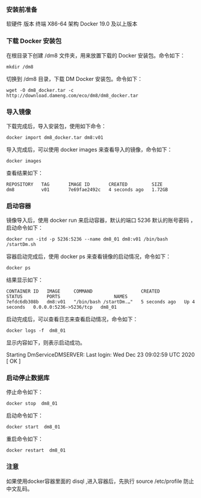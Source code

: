 ### 安装前准备
软硬件	版本
终端	X86-64 架构
Docker	19.0 及以上版本
### 下载 Docker 安装包
在根目录下创建 /dm8 文件夹，用来放置下载的 Docker 安装包。命令如下：

```
mkdir /dm8
```
切换到 /dm8 目录，下载 DM Docker 安装包。命令如下：
```
wget -O dm8_docker.tar -c http://download.dameng.com/eco/dm8/dm8_docker.tar
```
### 导入镜像
下载完成后，导入安装包，使用如下命令：
```
docker import dm8_docker.tar dm8:v01
```
导入完成后，可以使用 docker images 来查看导入的镜像，命令如下：
```
docker images
```
查看结果如下：
```
REPOSITORY   TAG       IMAGE ID       CREATED         SIZE
dm8          v01       7e69fae2492c   4 seconds ago   1.72GB
```
### 启动容器
镜像导入后，使用 docker run 来启动容器，默认的端口 5236 默认的账号密码 ，启动命令如下：
```
docker run -itd -p 5236:5236 --name dm8_01 dm8:v01 /bin/bash /startDm.sh
```
容器启动完成后，使用 docker ps 来查看镜像的启动情况，命令如下：
```
docker ps
```
结果显示如下：
```
CONTAINER ID   IMAGE     COMMAND                  CREATED         STATUS         PORTS                    NAMES
7efdc6db308b   dm8:v01   "/bin/bash /startDm.…"   5 seconds ago   Up 4 seconds   0.0.0.0:5236->5236/tcp   dm8_01
```
启动完成后，可以查看日志来查看启动情况，命令如下：
```
docker logs -f  dm8_01
```
显示内容如下，则表示启动成功。

Starting DmServiceDMSERVER: Last login: Wed Dec 23 09:02:59 UTC 2020
[ OK ]

### 启动停止数据库
停止命令如下：
```
docker stop  dm8_01
```
启动命令如下：
```
docker start  dm8_01
```
重启命令如下：
```
docker restart  dm8_01
```
### 注意
如果使用docker容器里面的 disql ,进入容器后，先执行 source /etc/profile 防止中文乱码。